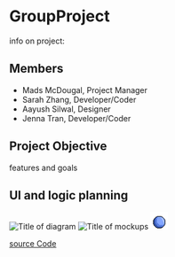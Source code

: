 # GroupProject
info on project:
## Members
* Mads McDougal, Project Manager
* Sarah Zhang, Developer/Coder
*  Aayush Silwal, Designer
*  Jenna Tran, Developer/Coder

## Project Objective
features and goals


## UI and logic planning
![Title of diagram](url)
![Title of mockups](url)
![character sprites](https://github.com/olmpyia/GroupProject/blob/main/images/Ball.png?raw=true)


[source Code]()
